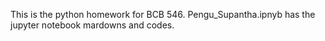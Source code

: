 This is the python homework for BCB 546. Pengu_Supantha.ipnyb has the jupyter notebook mardowns and codes.
